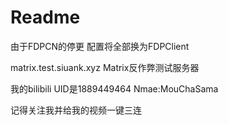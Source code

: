 # Readme
由于FDPCN的停更 配置将全部换为FDPClient

matrix.test.siuank.xyz Matrix反作弊测试服务器

我的bilibili UID是1889449464 Nmae:MouChaSama

记得关注我并给我的视频一键三连
